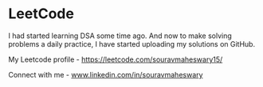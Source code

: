 # LeetCode

I had started learning DSA some time ago. And now to make solving problems a daily practice, I have started uploading my solutions on GitHub.



My Leetcode profile - https://leetcode.com/souravmaheswary15/



Connect with me - www.linkedin.com/in/souravmaheswary


